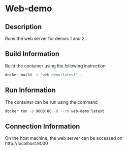 # Web-demo

## Description
Runs the web server for demos 1 and 2.

## Build Information
Build the container using the following instruction

```sh
docker build -t "web-demo:latest" .
```

## Run Information
The container can be run using the command

```sh
docker run -p 9000:80 -d --rm web-demo:latest
```

## Connection Information
On the host machine, the web server can be accessed on http://localhost:9000
